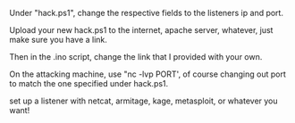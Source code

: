 Under "hack.ps1", change the respective fields to the listeners ip and port.

Upload your new hack.ps1 to the internet, apache server, whatever, just make sure you have a link. 

Then in the .ino script, change the link that I provided with your own. 

On the attacking machine, use "nc -lvp PORT', of course changing out port to match the one specified under hack.ps1.

set up a listener with netcat, armitage, kage, metasploit, or whatever you want!
